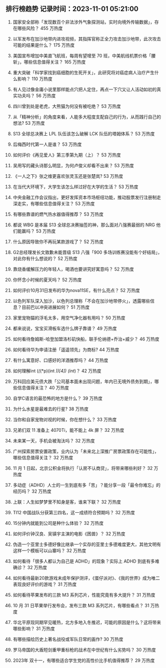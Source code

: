 
## 排行榜趋势 记录时间：2023-11-01 05:21:00
  
  1. 国家安全部称「发现数百个非法涉外气象探测站，实时向境外传输数据」，存在哪些风险？ 455 万热度
    
  2. 以军发布在加沙地带内进攻视频，其指挥官称正全力攻击加沙地带，此次攻击可能的结果是什么？ 175 万热度
    
  3. 美国宣布增加中美直飞航班，每周有望增至 70 班，中美航线机票价格「腰斩」，哪些信息值得关注？ 165 万热度
    
  4. 重大突破「科学家找到癌细胞的生死开关」，此研究将对癌症病人治疗产生什么影响？ 110 万热度
    
  5. 有人见过像金庸小说里那样能点穴把人定住，再点一下穴又让人活动如初的真实功夫吗？ 56 万热度
    
  6. 四川曾到处是老虎，大熊猫为何没有被吃绝？ 53 万热度
    
  7. 从「精神分析」的角度来看，人能多大程度支配自己的行为，从而践行自己的想法? 53 万热度
    
  8. S13 全球总决赛上 LPL 队伍该怎么破解 LCK 队伍的塔姆体系？ 53 万热度
    
  9. 后梅西时代第一人是谁？ 53 万热度
    
  10. 如何评价《再见爱人》第三季第九期（上）？ 53 万热度
    
  11. 吴用写的藏头诗那么明显，为何卢俊义却看不出来？ 53 万热度
    
  12. 《一人之下》张之维更喜欢张灵玉还是张楚岚? 53 万热度
    
  13. 在当代大环境下，大学生该怎么样过好在大学的生活？ 53 万热度
    
  14. 中央金融工作会议指出，更好发挥资本市场枢纽功能，推动股票发行注册制走深走实，有哪些信息值得关注？ 53 万热度
    
  15. 有哪些靠谱的燃气热水器值得推荐？ 53 万热度
    
  16. 都说 WBG 是本届 S13 全球总决赛抽签的神，那么面对八强赛最弱的 NRG 他们能赢吗？ 53 万热度
    
  17. 什么原因导致你不再玩某款游戏了？ 52 万热度
    
  18. G2总经理发长文致歉未能晋级 S13 八强「900 多场训练赛没能有个好结局」，对此你有什么想说的？ 52 万热度
    
  19. 靠烧香缓解压力的年轻人，喝酒也要讲究好寓意吗？ 52 万热度
    
  20. 你怀念小时候的夏天吗？ 52 万热度
    
  21. 如何评价10月31日发布的华为nova11SE，有什么亮点？ 52 万热度
    
  22. 以色列军队深入加沙，以色列总理称「不会在加沙地带停火」，透露哪些信息？目前巴以冲突进展如何？ 51 万热度
    
  23. 家里宠物猫的浮毛太多，用空气净化器有用吗？ 50 万热度
    
  24. 都来说说，宝宝买滑板车选什么牌子靠谱？ 49 万热度
    
  25. 如何看待詹姆斯-哈登加盟洛杉矶快船，联手伦纳德+乔治+威少？ 46 万热度
    
  26. 如何看待华为申请注册「遥遥领先」为商标? 44 万热度
    
  27. 有什么寓意好、口感好的洋酒推荐吗？ 44 万热度
    
  28. 如何理解int (*(*(*p)(int *))[4]) (int*)？ 42 万热度
    
  29. 万科回应美元债大跌「公司基本面未出现问题，年内已无境外债务到期」，哪些信息值得关注？ 40 万热度
    
  30. 自学C语言的最恐怖的地方是什么？ 39 万热度
    
  31. 为什么水星是最难去的行星? 38 万热度
    
  32. 当你和自家宠物对视的时候，你在想什么？ 33 万热度
    
  33. 兄弟们双 11 准备上 4070Ti，能不能上 4k 屏？ 32 万热度
    
  34. 未来某一天，手机会被淘汰吗？ 32 万热度
    
  35. 广州探索房票安置政策，业内认为「未来北上深推广房票政策存在可能性」，哪些信息值得关注？ 32 万热度
    
  36. 11 月 1 日起，北京公积金将执行「认房不认商贷」，将带来哪些利好？ 32 万热度
    
  37. 多动症（ADHD）人士的一生到底有多「苦」？能分享一段「最令你难忘」的经历吗？ 32 万热度
    
  38. 上联：人生如梦梦里不知身是客，谁来下联？ 32 万热度
    
  39. TI12 中国战队分获第三四名，这一成绩符合预期吗？ 32 万热度
    
  40. 15分钟内就能到公司是种什么体验？ 32 万热度
    
  41. 如何评价钟汉良、吴镇宇主演的电影《困兽》？ 32 万热度
    
  42. 伪造一个亚里士多德好像比继承一个实存的亚里士多德难度更大，其他文明有这样一个模板可以山寨吗？ 32 万热度
    
  43. 如何看待「很多人都认为自己是 ADHD」的现象？实际上 ADHD 到底有多难确诊？ 32 万热度
    
  44. 如何看待最新20款游戏未成年保护测评，《蛋仔派对》、《我的世界》成为唯二表现良好评价的游戏？ 31 万热度
    
  45. 如何看待苹果发布的三款 M3 系列芯片，性能究竟有多大提升？ 31 万热度
    
  46. 10 月 31 日苹果举行发布会，发布三款 M3 系列芯片，有哪些看点？ 31 万热度
    
  47. 华北平原现同期罕见暖热，北方多地入冬推迟，可能的原因是什么？这将带来哪些影响？ 31 万热度
    
  48. 有哪些描绘历史上著名战役或军队日常的画作? 30 万热度
    
  49. 罗马帝国的大盾短剑重甲重标枪的战术在中世纪有什么劣势吗？ 30 万热度
    
  50. 2023年 双十一，有哪些适合学生党的高性价比手机值得推荐？ 29 万热度
    